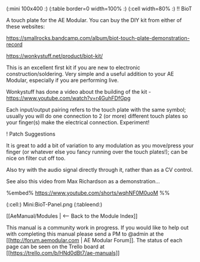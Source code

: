 (:mini 100x400 :)
(:table border=0 width=100% :)
(:cell width=80% :) 
!! BioT

A touch plate for the AE Modular. You can buy the DIY kit from either of these websites:

https://smallrocks.bandcamp.com/album/biot-touch-plate-demonstration-record

https://wonkystuff.net/product/biot-kit/

This is an excellent first kit if you are new to electronic construction/soldering. Very simple and a useful addition to your AE Modular, especially if you are performing live.

Wonkystuff has done a video about the building of the kit - https://www.youtube.com/watch?v=r4GuhFDfGpg

Each input/output pairing refers to the touch plate with the same symbol; usually you will do one connection to 2 (or more) different touch plates so your finger(s) make the electrical connection. Experiment!

! Patch Suggestions

It is great to add a bit of variation to any modulation as you move/press your finger (or whatever else you fancy running over the touch plates!); can be nice on filter cut off too.

Also try with the audio signal directly through it, rather than as a CV control.

See also this video from Max Richardson as a demonstration...

%embed% https://www.youtube.com/shorts/wqhNF0M0uoM %%


(:cell:) Mini:BioT-Panel.png
(:tableend:)



[[AeManual/Modules | <-- Back to the Module Index]]

This manual is a community work in progress. If you would like to help out with completing this manual please send a PM to @admin at the [[http://forum.aemodular.com | AE Modular Forum]].  The status of each page can be seen on the Trello board at [[https://trello.com/b/HNd0dBt7/ae-manuals]]